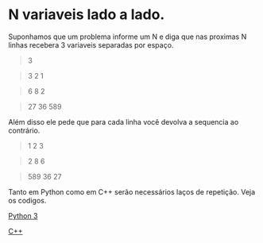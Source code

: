 # N variaveis lado a lado.

Suponhamos que um problema informe um N e diga que nas proximas N linhas recebera 3 variaveis separadas por espaço.

> 3

> 3 2 1

> 6 8 2

> 27 36 589

Além disso ele pede que para cada linha você devolva a sequencia ao contrário.

> 1 2 3

> 2 8 6

> 589 36 27

Tanto em Python como em C++ serão necessários laços de repetição.
Veja os codigos.

[Python 3](p.py)

[C++](c.py)